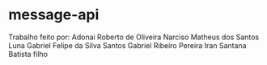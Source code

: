 # message-api

Trabalho feito por:
Adonai Roberto de Oliveira Narciso
Matheus dos Santos Luna
Gabriel Felipe da Silva Santos
Gabriel Ribeiro Pereira
Iran Santana Batista filho
